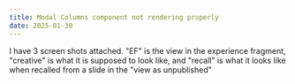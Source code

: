 ```yaml
---
title: Modal Columns component not rendering properly
date: 2025-01-30
---
```


I have 3 screen shots attached. "EF" is the view in the experience fragment, "creative" is what it is supposed to look like, and "recall" is what it looks like when recalled from a slide in the "view as unpublished"
